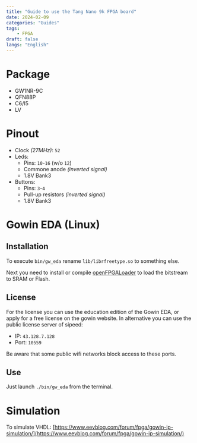```yaml
---
title: "Guide to use the Tang Nano 9k FPGA board"
date: 2024-02-09
categories: "Guides"
tags:
    - FPGA
draft: false
langs: "English"
---
```


# Package

- GW1NR-9C
- QFN88P
- C6/I5
- LV

# Pinout

- Clock *(27MHz)*: `52`
- Leds:
  - Pins: `10`-`16` (w/o `12`)
  - Commone anode *(inverted signal)*
  - 1.8V Bank3
- Buttons:
  - Pins: `3`-`4`
  - Pull-up resistors *(inverted signal)*
  - 1.8V Bank3

# Gowin EDA (Linux)

## Installation

To execute `bin/gw_eda` rename `lib/librfreetype.so` to something else.

Next you need to install or compile [openFPGALoader](https://trabucayre.github.io/openFPGALoader/guide/install.html) to load the bitstream to SRAM or Flash.

## License

For the license you can use the education edition of the Gowin EDA, or apply for a free license on the gowin website.
In alternative you can use the public license server of sipeed:

- IP: `43.128.7.128`
- Port: `10559`

Be aware that some public wifi networks block access to these ports.

## Use

Just launch `./bin/gw_eda` from the terminal.

# Simulation

To simulate VHDL: [https://www.eevblog.com/forum/fpga/gowin-ip-simulation/](https://www.eevblog.com/forum/fpga/gowin-ip-simulation/)
